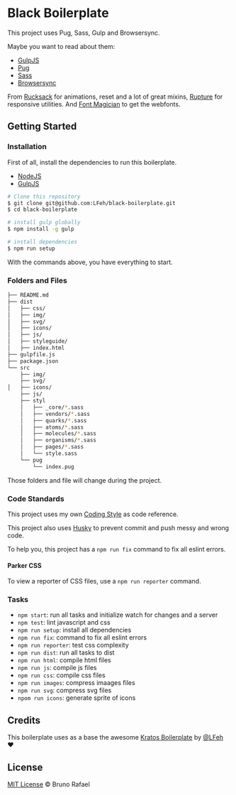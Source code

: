 # Black Boilerplate

This project uses Pug, Sass, Gulp and Browsersync.

Maybe you want to read about them:

- [GulpJS](http://gulpjs.com/)
- [Pug](https://github.com/pugjs/pug)
- [Sass](http://sass-lang.com/)
- [Browsersync](https://www.browsersync.io/)

From [Rucksack](http://simplaio.github.io/rucksack/) for animations, reset and a lot of great mixins, [Rupture](https://github.com/jenius/rupture) for responsive utilities. And [Font Magician](https://github.com/jonathantneal/postcss-font-magician/) to get the webfonts.


## Getting Started

### Installation

First of all, install the dependencies to run this boilerplate.

- [NodeJS](http://nodejs.org/)
- [GulpJS](http://gulpjs.com/)


```sh
# Clone this repository
$ git clone git@github.com:LFeh/black-boilerplate.git
$ cd black-boilerplate

# install gulp globally
$ npm install -g gulp

# install dependencies
$ npm run setup

```

With the commands above, you have everything to start.

### Folders and Files

```sh
├── README.md
├── dist
│   ├── css/
│   ├── img/
│   ├── svg/
│   ├── icons/
│   ├── js/
│   ├── styleguide/
│   ├── index.html
├── gulpfile.js
├── package.json
└── src
    ├── img/
    ├── svg/
│   ├── icons/
    ├── js/
    ├── styl
    │   ├── _core/*.sass
    │   ├── vendors/*.sass
    │   ├── quarks/*.sass
    │   ├── atoms/*.sass
    │   ├── molecules/*.sass
    │   ├── organisms/*.sass
    │   ├── pages/*.sass
    │   └── style.sass
    └── pug
        └── index.pug
```

Those folders and file will change during the project.

### Code Standards

This project uses my own [Coding Style](https://github.com/LFeh/coding-style) as code reference.

This project also uses [Husky](https://github.com/typicode/husky) to prevent commit and push messy and wrong code.

To help you, this project has a `npm run fix` command to fix all eslint errors.


#### Parker CSS

To view a reporter of CSS files, use a `npm run reporter` command.


### Tasks
 
- `npm start`: run all tasks and initialize watch for changes and a server
- `npm test`: lint javascript and css 
- `npm run setup`: install all dependencies
- `npm run fix`: command to fix all eslint errors
- `npm run reporter`: test css complexity
- `npm run dist`: run all tasks to dist
- `npm run html`: compile html files
- `npm run js`: compile js files
- `npm run css`: compile css files
- `npm run images`: compress imaages files
- `npm run svg`: compress svg files
- `npom run icons`: generate sprite of icons 

## Credits

This boilerplate uses as a base the awesome [Kratos Boilerplate](https://github.com/LFeh/kratos-boilerplate) by [@LFeh](https://twitter.com/LFeh) :heart:


## License

[MIT License](http://brunorafael8.mit-license.org/) © Bruno Rafael

